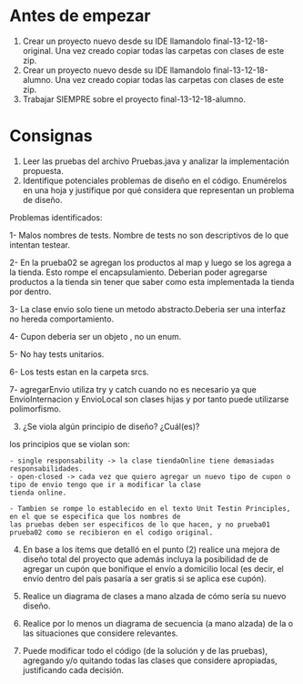 Antes de empezar
================
 
1. Crear un proyecto nuevo desde su IDE llamandolo final-13-12-18-original. Una vez creado copiar todas las carpetas con clases de este zip.
2. Crear un proyecto nuevo desde su IDE llamandolo final-13-12-18-alumno. Una vez creado copiar todas las carpetas con clases de este zip.
3. Trabajar SIEMPRE sobre el proyecto final-13-12-18-alumno.

Consignas
=========

1. Leer las pruebas del archivo Pruebas.java y analizar la implementación propuesta.
2. Identifique potenciales problemas de diseño en el código. Enumérelos en una hoja y justifique por qué considera que representan un problema de diseño.

Problemas identificados:

1- Malos nombres de tests. Nombre de tests no son descriptivos de lo que intentan testear.

2- En la prueba02 se agregan los productos al map y luego se los agrega a la tienda. Esto rompe el encapsulamiento. Deberian poder agregarse productos a la tienda sin tener que saber como esta implementada la tienda por dentro.

3- La clase envio solo tiene un metodo abstracto.Deberia ser una interfaz no hereda comportamiento.

4- Cupon deberia ser un objeto , no un enum.

5- No hay tests unitarios.

6- Los tests estan en la carpeta srcs.

7- agregarEnvio utiliza try y catch cuando no es necesario ya que EnvioInternacion y EnvioLocal son clases hijas 
y por tanto puede utilizarse polimorfismo.


3. ¿Se viola algún principio de diseño? ¿Cuál(es)?

los principios que se violan son:
	
	- single responsability -> la clase tiendaOnline tiene demasiadas responsabilidades.
	- open-closed -> cada vez que quiero agregar un nuevo tipo de cupon o tipo de envio tengo que ir a modificar la clase 
	tienda online.

    - Tambien se rompe lo establecido en el texto Unit Testin Principles, en el que se especifica que los nombres de 
    las pruebas deben ser especificos de lo que hacen, y no prueba01 prueba02 como se recibieron en el codigo original.


4. En base a los items que detalló en el punto (2) realice una mejora de diseño total del proyecto que además incluya la posibilidad de de agregar un cupón que bonifique el envío a domicilio local (es decir, el envío dentro del país pasaría a ser gratis si se aplica ese cupón).

5. Realice un diagrama de clases a mano alzada de cómo sería su nuevo diseño.

6. Realice por lo menos un diagrama de secuencia (a mano alzada) de la o las situaciones que considere relevantes.

7. Puede modificar todo el código (de la solución y de las pruebas), agregando y/o quitando todas las clases que considere apropiadas, justificando cada decisión.